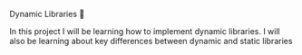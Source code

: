 Dynamic Libraries :shell:

In this project I will be learning how to implement dynamic libraries. I will also be learning about key differences between dynamic and static libraries
